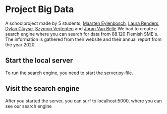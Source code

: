 # Project Big Data

A schoolproject made by 5 students; [Maarten Eylenbosch](https://github.com/MaartenEylenbosch), [Laura Renders](https://github.com/laurarenders), [Dylan Cluyse](https://github.com/dylancluyse), [Szymon Vertenten](https://github.com/SzymonVertenten) and [Joran Van Belle](https://github.com/JoranVanBelle)
We had to create a search engine where you can search for data from 88.120 Flemish SME's.
The information is gathered from their website and their annual report from the year 2020.

## Start the local server
To run the search engine, you need to start the server.py-file.

## Visit the search engine
After you started the server, you can surf to localhost:5000, where you can see our search engine
